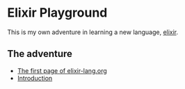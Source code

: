 # Elixir Playground

This is my own adventure in learning a new language, [elixir](https://elixir-lang.org/).

## The adventure

* [The first page of elixir-lang.org](https://elixir-lang.org/)
* [Introduction](https://elixir-lang.org/getting-started/introduction.html)
